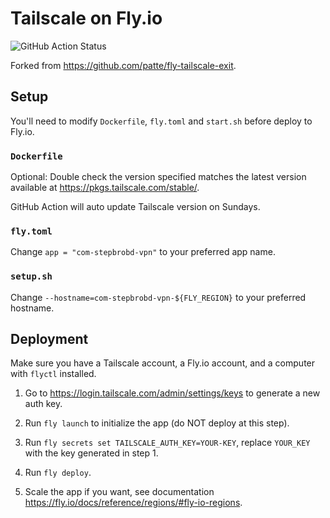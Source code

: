 # Tailscale on Fly.io

![GitHub Action Status](https://github.com/StepBroBD/Tailscale-on-Fly.io/actions/workflows/Workflow.yml/badge.svg)

Forked from <https://github.com/patte/fly-tailscale-exit>.

## Setup

You'll need to modify `Dockerfile`, `fly.toml` and `start.sh` before deploy to Fly.io.

### `Dockerfile`

Optional: Double check the version specified matches the latest version available at <https://pkgs.tailscale.com/stable/>.

GitHub Action will auto update Tailscale version on Sundays.

### `fly.toml`

Change `app = "com-stepbrobd-vpn"` to your preferred app name.

### `setup.sh`

Change `--hostname=com-stepbrobd-vpn-${FLY_REGION}` to your preferred hostname.

## Deployment

Make sure you have a Tailscale account, a Fly.io account, and a computer with `flyctl` installed.

1. Go to <https://login.tailscale.com/admin/settings/keys> to generate a new auth key.

2. Run `fly launch` to initialize the app (do NOT deploy at this step).

3. Run `fly secrets set TAILSCALE_AUTH_KEY=YOUR-KEY`, replace `YOUR_KEY` with the key generated in step 1.

4. Run `fly deploy`.

5. Scale the app if you want, see documentation <https://fly.io/docs/reference/regions/#fly-io-regions>.

